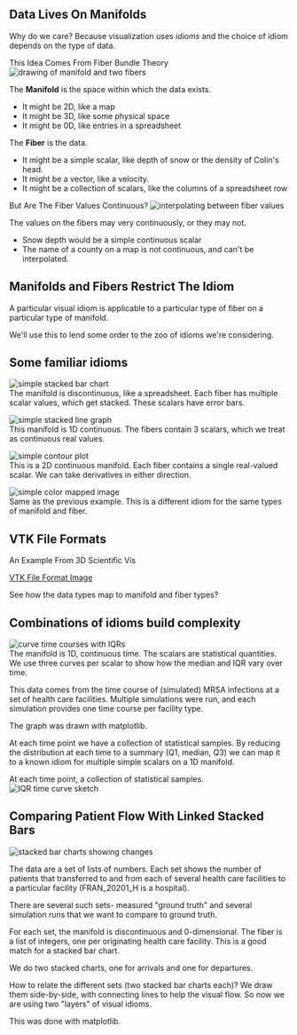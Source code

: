 ## Data Lives On Manifolds

Why do we care?  Because visualization uses *idioms* and the choice of
idiom depends on the type of data.


This Idea Comes From Fiber Bundle Theory
<span class='image60'>
![drawing of manifold and two fibers](images/fibers_on_manifold.png)
</span>


The **Manifold** is the space within which the data exists.
* It might be 2D, like a map
* It might be 3D, like some physical space
* It might be 0D, like entries in a spreadsheet


The **Fiber** is the data.
* It might be a simple scalar, like depth of snow or the density of
Colin's head.
* It might be a vector, like a velocity.
* It might be a collection of scalars, like the columns of a spreadsheet row


But Are The Fiber Values Continuous?
<span class='image60'>
![interpolating between fiber values](images/fibers_on_manifold_gradient.png)
</span>


The values on the fibers may very continuously, or they may not.
* Snow depth would be a simple continuous scalar
* The name of a county on a map is not continuous, and can't be interpolated.



## Manifolds and Fibers Restrict The Idiom
A particular visual idiom is applicable to a particular type of fiber on a particular type of manifold.

We'll use this to lend some order to the zoo of idioms we're considering.



## Some familiar idioms


![simple stacked bar chart](images/simple_stacked_bar_chart.png)<br>
<span class='smalltext'>
The manifold is discontinuous, like a spreadsheet.  Each fiber has multiple
scalar values, which get stacked.  These scalars have error bars.
</span>


![simple stacked line graph](images/simple_stacked_line_graph.png)<br>
<span class='smalltext'>
This manifold is 1D continuous.  The fibers contain 3 scalars, which
we treat as continuous real values.
</span>


![simple contour plot](images/simple_contour_plot.png)<br>
<span class='smalltext'>
This is a 2D continuous manifold.  Each fiber contains a single real-valued
scalar. We can take derivatives in either direction.
</span>


![simple color mapped image](images/simple_color_mapped_image.png)<br>
<span class='smalltext'>
Same as the previous example.  This is a different idiom for the same types
of manifold and fiber.
</span>



## VTK File Formats
An Example From 3D Scientific Vis

[VTK File Format Image](https://github.com/Kitware/vtk-examples/blob/gh-pages/src/Testing/Baseline/Cxx/GeometricObjects/TestLinearCellDemo.png?raw=true)

See how the data types map to manifold and fiber types?


## Combinations of idioms build complexity


![curve time courses with IQRs](images/time_courses_with_iqr.png)<br>
<span class='smalltext'>
The manifold is 1D, continuous time.  The scalars are statistical quantities.
We use three curves per scalar to show how the median and IQR vary over time.
</span>


This data comes from the time course of (simulated) MRSA infections at a set
of health care facilities.  Multiple simulations were run, and each simulation
provides one time course per facility type.

The graph was drawn with matplotlib.


At each time point we have a collection of statistical samples.  By reducing
the distribution at each time to a summary (Q1, median, Q3) we can map it to
a known idiom for multiple simple scalars on a 1D manifold.


At each time point, a collection of statistical samples.<br>
<span class='image50'>
![IQR time curve sketch](images/Time_Curve_Of_A_Statistical_Range.png)
</span>



## Comparing Patient Flow With Linked Stacked Bars
![stacked bar charts showing changes](images/stacked_bar_charts_showing_changes.png)


The data are a set of lists of numbers.  Each set shows the number of
patients that transferred to and from each of several health care facilities
to a particular facility (FRAN_20201_H is a hospital).

There are several such sets- measured "ground truth" and several simulation runs
that we want to compare to ground truth.


For each set, the manifold is discontinuous and 0-dimensional.  The fiber is
a list of integers, one per originating health care facility.  This is a
good match for a stacked bar chart.

We do two stacked charts, one for arrivals and one for departures.


How to relate the different sets (two stacked bar charts each)?  We draw them
side-by-side, with connecting lines to help the visual flow.  So now we are
using two "layers" of visual idioms.

This was done with matplotlib.